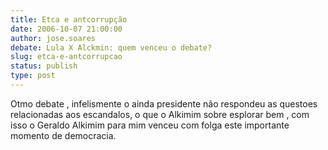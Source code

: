 ```yaml
---
title: Etca e antcorrupção
date: 2006-10-07 21:00:00
author: jose.soares
debate: Lula X Alckmin: quem venceu o debate?
slug: etca-e-antcorrupcao
status: publish 
type: post
---
```


Otmo debate , infelismente o ainda presidente não respondeu as questoes relacionadas aos escandalos, o que o Alkimim sobre esplorar bem , com isso o Geraldo Alkimim para mim venceu com folga este importante momento de democracia.
